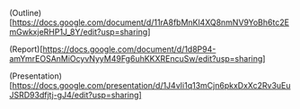 (Outline)[https://docs.google.com/document/d/11rA8fbMnKl4XQ8nmNV9YoBh6tc2EmGwkxjeRHP1J_8Y/edit?usp=sharing]

(Report)[https://docs.google.com/document/d/1d8P94-amYmrEOSAnMiOcyvNyyM49Fg6uhKKXREncuSw/edit?usp=sharing]

(Presentation)[https://docs.google.com/presentation/d/1J4vIi1q13mCjn6pkxDxXc2Rv3uEuJSRD93dfjtj-gJ4/edit?usp=sharing]
